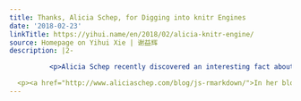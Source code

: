 ```yaml
---
title: Thanks, Alicia Schep, for Digging into knitr Engines
date: '2018-02-23'
linkTitle: https://yihui.name/en/2018/02/alicia-knitr-engine/
source: Homepage on Yihui Xie | 谢益辉
description: |2-

          <p>Alicia Schep recently discovered an interesting fact about <strong>knitr</strong>: you can not only use other languages in R Markdown (Python, Julia, C++, Bash, SQL, and so on), but also actually have full control of <em>how</em> to run such code chunks. In other words, these &ldquo;language engines&rdquo; in <strong>knitr</strong> are fully customizable and extensible.</p>

  <p><a href="http://www.aliciaschep.com/blog/js-rmarkdown/">In her blog post</a>, she expressed the surprise an
---
```

